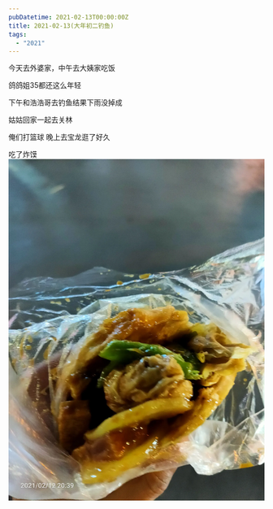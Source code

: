 ```yaml
---
pubDatetime: 2021-02-13T00:00:00Z
title: 2021-02-13(大年初二钓鱼)
tags:
  - "2021"
---
```


今天去外婆家，中午去大姨家吃饭

鸽鸽姐35都还这么年轻

下午和浩浩哥去钓鱼结果下雨没掉成

姑姑回家一起去关林

俺们打篮球
晚上去宝龙逛了好久

吃了炸馍
![](../../img/6904315-ce61dcf8394b7bfb.jpg)


